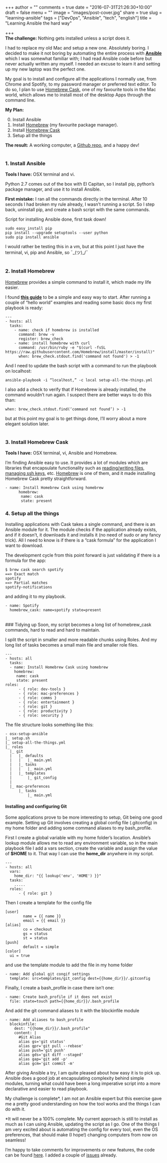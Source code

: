 +++
author = ""
comments = true
date = "2016-07-31T21:26:30+10:00"
draft = false
menu = ""
image = "images/post-cover.jpg"
share = true
slug = "learning-ansible"
tags = ["DevOps", "Ansible", "tech", "english"]
title = "Learning Ansible the hard way"

+++
<br>
**The challenge:** Nothing gets installed unless a script does it.

I had to replace my old Mac and setup a new one. Absolutely boring. I decided to make it not boring by automating the entire process with [**Ansible**](https://docs.ansible.com/) <!--more--> which I was somewhat familiar with; I had read Ansible code before but never actually written any myself. I needed an excuse to learn it and setting up my new laptop was the perfect one.

My goal is to install and configure all the applications I normally use, from Chrome and Spotify, to my password manager or preferred text editor. To do so, I plan to use [Homebrew Cask](https://caskroom.github.io/), one of my favourite tools in the Mac world, which allows me to install most of the desktop Apps through the command line.

**My Plan:**

0. Install Ansible
0. Install [Homebrew](http://brew.sh/) (my favourite package manager).
0. Install [Homebrew Cask](https://caskroom.github.io/)
0. Setup all the things

**The result:** A working computer, a [Github repo](https://github.com/pameck/osx-setup-ansible/), and a happy dev!
<br><br>

### 1. Install Ansible
**Tools I have:** OSX terminal and vi.

Python 2.7 comes out of the box with El Capitan, so I install pip, python’s package manager, and use it to install Ansible.

**First mistake:** I ran all the commands directly in the terminal. After 10 seconds I had broken my rule already, I wasn’t running a script. So I step back, uninstall pip, and create a bash script with the same commands.

Script for installing Ansible done, first task down!

```
sudo easy_install pip
pip install --upgrade setuptools --user python
sudo pip install ansible
```
I would rather be testing this in a vm, but at this point I just have the terminal, vi, pip and Ansible, so ¯\_(ツ)_/¯
<br><br>

### 2. Install Homebrew
[Homebrew](http://brew.sh/) provides a simple command to install it, which made my life easier.

I found [**this guide**](http://ansible.pickle.io/post/86598332429/running-ansible-playbook-in-localhost) to be a simple and easy way to start. After running a couple of “hello world” examples and reading some basic docs my first playbook is ready:

```
---
- hosts: all
  tasks:
    - name: check if homebrew is installed
      command: brew -v
      register: brew_check
    - name: install homebrew with curl
      command: /usr/bin/ruby -e "$(curl -fsSL https://raw.githubusercontent.com/Homebrew/install/master/install)"
      when: brew_check.stdout.find('command not found') > -1
```

And I need to update the bash script with a command to run the playbook on localhost:

```
ansible-playbook -i “localhost,” -c local setup-all-the-things.yml
```

I also add a check to verify that if Homebrew is already installed, the command wouldn’t run again. I suspect there are better ways to do this than:

```
when: brew_check.stdout.find(‘command not found’) > -1
```

but at this point my goal is to get things done, I’ll worry about a more elegant solution later.
<br><br>

### 3. Install Homebrew Cask
**Tools I have:** OSX terminal, vi, Ansible and Homebrew.

I’m finding Ansible easy to use. It provides a lot of modules which are libraries that encapsulate functionality such as [reading/writing files](https://docs.ansible.com/ansible/list_of_files_modules.html), [managing ssh keys](https://docs.ansible.com/ansible/authorized_key_module.html), etc. [Homebrew](https://docs.ansible.com/ansible/homebrew_module.html) is one of them, and it made installing Homebrew Cask pretty straightforward.

```
- name: Install Homebrew Cask using homebrew
      homebrew:
       name: cask
       state: present
```

### 4. Setup all the things
Installing applications with Cask takes a single command, and there is an Ansible module for it. The module checks if the application already exists, and if it doesn’t, it downloads it and installs it (no need of sudo or any fancy trick). All I need to know is if there is a “cask formula” for the application I want to download.

The development cycle from this point forward is just validating if there is a formula for the app:

```
$ brew cask search spotify
==> Exact match
spotify
==> Partial matches
spotify-notifications
```

and adding it to my playbook.

```
- name: Spotify
  homebrew_cask: name=spotify state=present
```
<br>
### Tidying up
Soon, my script becomes a long list of homebrew_cask commands, hard to read and hard to maintain.

I split the script in smaller and more readable chunks using Roles. And my long list of tasks becomes a small main file and smaller role files.

```
---
- hosts: all
  tasks:
  - name: Install Homebrew Cask using homebrew
    homebrew:
     name: cask
     state: present
roles:
      - { role: dev-tools }
      - { role: mac-preferences }
      - { role: comms }
      - { role: entertainment }
      - { role: git }
      - { role: productivity }
      - { role: security }
```

The file structure looks something like this:

```
- osx-setup-ansible
|_ setup.sh
|_ setup-all-the-things.yml
|_ roles
  |_ git
  |   |_ defaults
  |   |   |_ main.yml
  |   |_ tasks
  |   |   |_ main.yml
  |   |_ templates
  |       |_ git_config
  |
  |_ mac-preferences
      |_ tasks
          |_ main.yml
```

#### Installing and configuring Git
Some applications prove to be more interesting to setup, Git being one good example. Setting up Git involves creating a global config file (.gitconfig) in my home folder and adding some command aliases to my bash_profile.

First I create a global variable with my home folder’s location. Ansible’s lookup module allows me to read any environment variable, so in the main playbook file I add a vars section, create the variable and assign the value of **$HOME** to it. That way I can use the **home_dir** anywhere in my script.

```
---
- hosts: all
  vars:
    home_dir: "{{ lookup('env', 'HOME') }}"
  tasks:
    .....
  roles:
      - { role: git }
```

Then I create a template for the config file

```
[user]
        name = {{ name }}
        email = {{ email }}
[alias]
        co = checkout
        gs = status
        st = status
[push]
        default = simple
[color]
  ui = true
```

and use the template module to add the file in my home folder
```
- name: Add global git congif settings
  template: src=templates/git_config dest={{home_dir}}/.gitconfig
```
Finally, I create a bash_profile in case there isn’t one:
```
- name: Create bash_profile if it does not exist
  file: state=touch path={{home_dir}}/.bash_profile
```
And add the git command aliases to it with the blockinfile module
```
- name: Add aliases to bash_profile
  blockinfile:
    dest: "{{home_dir}}/.bash_profile"
    content: |
      #Git Alias
      alias gs='git status'
      alias gpr='git pull --rebase'
      alias push='git push'
      alias gds='git diff --staged'
      alias gap='git add -p'
      alias gcm='git commit -m'
```
After giving Ansible a try, I am quite pleased about how easy it is to pick up. Ansible does a good job at encapsulating complexity behind simple modules, turning what could have been a long imperative script into a more declarative and easier to read playbook.

My challenge is complete*, I am not an Ansible expert but this exercise gave me a pretty good understanding on how the tool works and the things I can do with it.

*It will never be a 100% complete. My current approach is still to install as much as I can using Ansible, updating the script as I go. One of the things I am very excited about is automating the config for every tool, even the OS preferences, that should make (I hope!) changing computers from now on seamless!

I’m happy to take comments for improvements or new features, the code can be found [here](https://github.com/pameck/osx-setup-ansible/). I added a couple of [issues](https://github.com/pameck/osx-setup-ansible/issues) already.